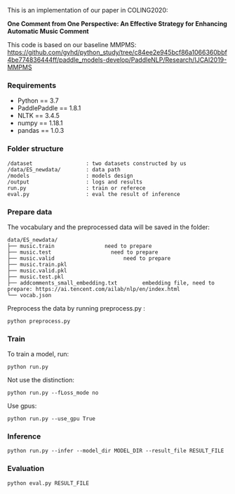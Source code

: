 This is an implementation of our paper in COLING2020:

**One Comment from One Perspective: An Effective Strategy for Enhancing Automatic Music Comment**



This code is based on our baseline MMPMS: https://github.com/gyhd/python_study/tree/c84ee2e945bcf86a1066360bbf4be774836444ff/paddle_models-develop/PaddleNLP/Research/IJCAI2019-MMPMS



### Requirements
- Python == 3.7
- PaddlePaddle == 1.8.1
- NLTK == 3.4.5
- numpy == 1.18.1
- pandas == 1.0.3

### Folder structure
```
/dataset                 : two datasets constructed by us
/data/ES_newdata/  	     : data path
/models  				 : models design
/output 				 : logs and results
run.py 					 : train or referece
eval.py 	   		     : eval the result of inference
```


### Prepare data

The vocabulary and the preprocessed data will be saved in the folder:

```
data/ES_newdata/
├── music.train                need to prepare
├── music.test					 need to prepare
├── music.valid						 need to prepare
├── music.train.pkl				
├── music.valid.pkl
├── music.test.pkl
├── addcomments_small_embedding.txt        embedding file, need to prepare: https://ai.tencent.com/ailab/nlp/en/index.html
└── vocab.json
```

Preprocess the data by running preprocess.py :

```shell
python preprocess.py
```


### Train

To train a model, run:
```shell
python run.py 
```
Not use the distinction:

```shell
python run.py --fLoss_mode no
```

Use gpus:

```shell
python run.py --use_gpu True
```



### Inference

```shell
python run.py --infer --model_dir MODEL_DIR --result_file RESULT_FILE
```



### Evaluation

```shell
python eval.py RESULT_FILE
```



